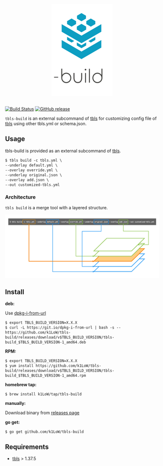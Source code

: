 <p align="center">
<br>
<img src="https://github.com/k1LoW/tbls-build/raw/master/img/logo.png" width="200" alt="tbls-build">
<br>
<br>
</p>

[![Build Status](https://github.com/k1LoW/tbls-build/workflows/build/badge.svg)](https://github.com/k1LoW/tbls-build/actions) [![GitHub release](https://img.shields.io/github/release/k1LoW/tbls-build.svg)](https://github.com/k1LoW/tbls-build/releases)

`tbls-build` is an external subcommand of [tbls](https://github.com/k1LoW/tbls) for customizing config file of [tbls](https://github.com/k1LoW/tbls) using other tbls.yml or schema.json.

## Usage

tbls-build is provided as an external subcommand of [tbls](https://github.com/k1LoW/tbls).

```
$ tbls build -c tbls.yml \
--underlay default.yml \
--overlay override.yml \
--underlay original.json \
--overlay add.json \
--out customized-tbls.yml
```

### Architecture

`tbls build` is a merge tool with a layered structure.

![layer](img/layer.png)

## Install

**deb:**

Use [dpkg-i-from-url](https://github.com/k1LoW/dpkg-i-from-url)

``` console
$ export TBLS_BUILD_VERSION=X.X.X
$ curl -L https://git.io/dpkg-i-from-url | bash -s -- https://github.com/k1LoW/tbls-build/releases/download/v$TBLS_BUILD_VERSION/tbls-build_$TBLS_BUILD_VERSION-1_amd64.deb
```

**RPM:**

``` console
$ export TBLS_BUILD_VERSION=X.X.X
$ yum install https://github.com/k1LoW/tbls-build/releases/download/v$TBLS_BUILD_VERSION/tbls-build_$TBLS_BUILD_VERSION-1_amd64.rpm
```

**homebrew tap:**

```console
$ brew install k1LoW/tap/tbls-build
```

**manually:**

Download binary from [releases page](https://github.com/k1LoW/tbls-build/releases)

**go get:**

```console
$ go get github.com/k1LoW/tbls-build
```

## Requirements

- [tbls](https://github.com/k1LoW/tbls) > 1.37.5
